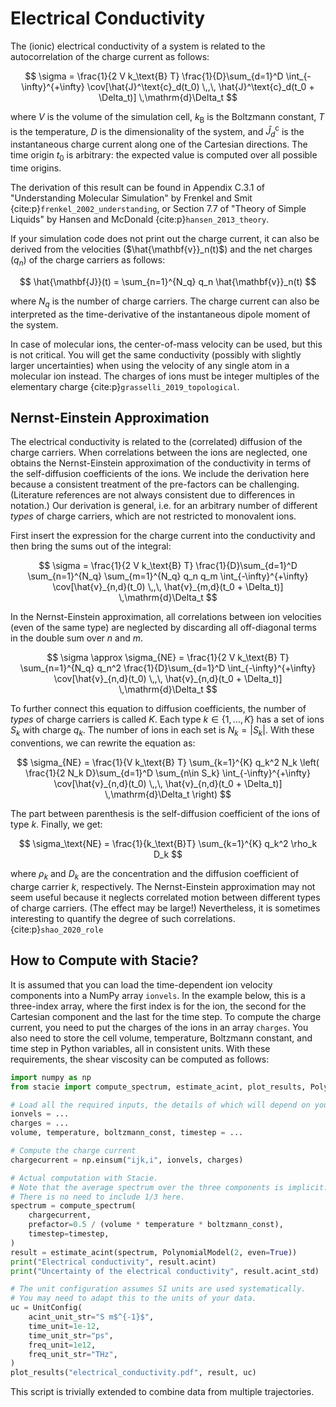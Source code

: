 # Electrical Conductivity

The (ionic) electrical conductivity of a system is related to the autocorrelation
of the charge current as follows:

$$
    \sigma = \frac{1}{2 V k_\text{B} T}
        \frac{1}{D}\sum_{d=1}^D
        \int_{-\infty}^{+\infty}
        \cov[\hat{J}^\text{c}_d(t_0) \,,\, \hat{J}^\text{c}_d(t_0 + \Delta_t)]
        \,\mathrm{d}\Delta_t
$$

where $V$ is the volume of the simulation cell,
$k_\text{B}$ is the Boltzmann constant,
$T$ is the temperature,
$D$ is the dimensionality of the system,
and $\hat{J}^\text{c}_d$ is the instantaneous charge current along one of the Cartesian directions.
The time origin $t_0$ is arbitrary:
the expected value is computed over all possible time origins.

The derivation of this result can be found in
Appendix C.3.1 of "Understanding Molecular Simulation"
by Frenkel and Smit {cite:p}`frenkel_2002_understanding`,
or Section 7.7 of "Theory of Simple Liquids"
by Hansen and McDonald {cite:p}`hansen_2013_theory`.

If your simulation code does not print out the charge current,
it can also be derived from the velocities ($\hat{\mathbf{v}}_n(t)$)
and the net charges ($q_n$) of the charge carriers as follows:

$$
    \hat{\mathbf{J}}(t) = \sum_{n=1}^{N_q} q_n \hat{\mathbf{v}}_n(t)
$$

where $N_q$ is the number of charge carriers.
The charge current can also be interpreted as
the time-derivative of the instantaneous dipole moment of the system.

In case of molecular ions, the center-of-mass velocity can be used, but this is not critical.
You will get the same conductivity (possibly with slightly larger uncertainties)
when using the velocity of any single atom in a molecular ion instead.
The charges of ions must be integer multiples of the elementary charge
{cite:p}`grasselli_2019_topological`.

## Nernst-Einstein Approximation

The electrical conductivity is related to the (correlated) diffusion of the charge carriers.
When correlations between the ions are neglected, one obtains the Nernst-Einstein approximation
of the conductivity in terms of the self-diffusion coefficients of the ions.
We include the derivation here because a consistent treatment of the pre-factors
can be challenging.
(Literature references are not always consistent due to differences in notation.)
Our derivation is general, i.e. for an arbitrary number of different *types*
of charge carriers, which are not restricted to monovalent ions.

First insert the expression for the charge current into the conductivity
and then bring the sums out of the integral:

$$
    \sigma = \frac{1}{2 V k_\text{B} T}
        \frac{1}{D}\sum_{d=1}^D
        \sum_{n=1}^{N_q} \sum_{m=1}^{N_q}
        q_n q_m
        \int_{-\infty}^{+\infty}
        \cov[\hat{v}_{n,d}(t_0) \,,\, \hat{v}_{m,d}(t_0 + \Delta_t)]
        \,\mathrm{d}\Delta_t
$$

In the Nernst-Einstein approximation,
all correlations between ion velocities (even of the same type) are neglected
by discarding all off-diagonal terms in the double sum over $n$ and $m$.

$$
    \sigma \approx \sigma_{NE} = \frac{1}{2 V k_\text{B} T}
        \sum_{n=1}^{N_q}
        q_n^2
        \frac{1}{D}\sum_{d=1}^D
        \int_{-\infty}^{+\infty}
        \cov[\hat{v}_{n,d}(t_0) \,,\, \hat{v}_{n,d}(t_0 + \Delta_t)]
        \,\mathrm{d}\Delta_t
$$

To further connect this equation to diffusion coefficients,
the number of *types* of charge carriers is called $K$.
Each type $k \in \{1, \ldots, K\}$ has a set of ions $S_k$ with charge $q_k$.
The number of ions in each set is $N_k=|S_k|$.
With these conventions, we can rewrite the equation as:

$$
    \sigma_{NE} = \frac{1}{V k_\text{B} T}
        \sum_{k=1}^{K}
        q_k^2 N_k
        \left(
        \frac{1}{2 N_k D}\sum_{d=1}^D
        \sum_{n\in S_k}
        \int_{-\infty}^{+\infty}
        \cov[\hat{v}_{n,d}(t_0) \,,\, \hat{v}_{n,d}(t_0 + \Delta_t)]
        \,\mathrm{d}\Delta_t
        \right)
$$

The part between parenthesis is the self-diffusion coefficient of the ions of type $k$.
Finally, we get:

$$
    \sigma_\text{NE} = \frac{1}{k_\text{B}T} \sum_{k=1}^{K} q_k^2 \rho_k D_k
$$

where $\rho_k$ and $D_k$ are the concentration and the diffusion coefficient of charge carrier $k$,
respectively.
The Nernst-Einstein approximation may not seem useful
because it neglects correlated motion between different types of charge carriers.
(The effect may be large!)
Nevertheless, it is sometimes interesting to quantify the degree of such correlations.
{cite:p}`shao_2020_role`

## How to Compute with Stacie?

It is assumed that you can load the time-dependent ion velocity components
into a NumPy array `ionvels`.
In the example below, this is a three-index array,
where the first index is for the ion, the second for the Cartesian component
and the last for the time step.
To compute the charge current, you need to put the charges of the ions
in an array `charges`.
You also need to store the cell volume, temperature,
Boltzmann constant, and time step in Python variables,
all in consistent units.
With these requirements, the shear viscosity can be computed as follows:

```python
import numpy as np
from stacie import compute_spectrum, estimate_acint, plot_results, PolynomialModel, UnitConfig

# Load all the required inputs, the details of which will depend on your use case.
ionvels = ...
charges = ...
volume, temperature, boltzmann_const, timestep = ...

# Compute the charge current
chargecurrent = np.einsum("ijk,i", ionvels, charges)

# Actual computation with Stacie.
# Note that the average spectrum over the three components is implicit.
# There is no need to include 1/3 here.
spectrum = compute_spectrum(
    chargecurrent,
    prefactor=0.5 / (volume * temperature * boltzmann_const),
    timestep=timestep,
)
result = estimate_acint(spectrum, PolynomialModel(2, even=True))
print("Electrical conductivity", result.acint)
print("Uncertainty of the electrical conductivity", result.acint_std)

# The unit configuration assumes SI units are used systematically.
# You may need to adapt this to the units of your data.
uc = UnitConfig(
    acint_unit_str="S m$^{-1}$",
    time_unit=1e-12,
    time_unit_str="ps",
    freq_unit=1e12,
    freq_unit_str="THz",
)
plot_results("electrical_conductivity.pdf", result, uc)
```

This script is trivially extended to combine data from multiple trajectories.
